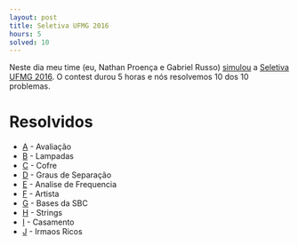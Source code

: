 ```yaml
---
layout: post
title: Seletiva UFMG 2016
hours: 5
solved: 10
---
```


Neste dia meu time (eu, Nathan Proença e Gabriel Russo) [simulou](http://codeforces.com/gym/100990/standings/participant/8016530#p8016530) a [Seletiva UFMG 2016](http://codeforces.com/gym/100990/). O contest durou 5 horas e nós resolvemos 10 dos 10 problemas.  
# Resolvidos
- [A](http://codeforces.com/gym/100990/problem/A) - Avaliação
- [B](http://codeforces.com/gym/100990/problem/B) - Lampadas
- [C](http://codeforces.com/gym/100990/problem/C) - Cofre
- [D](http://codeforces.com/gym/100990/problem/D) - Graus de Separação
- [E](http://codeforces.com/gym/100990/problem/E) - Analise de Frequencia
- [F](http://codeforces.com/gym/100990/problem/F) - Artista
- [G](http://codeforces.com/gym/100990/problem/G) - Bases da SBC
- [H](http://codeforces.com/gym/100990/problem/H) - Strings
- [I](http://codeforces.com/gym/100990/problem/I) - Casamento
- [J](http://codeforces.com/gym/100990/problem/J) - Irmaos Ricos
